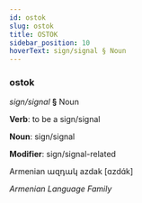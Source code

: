 ```yaml
---
id: ostok
slug: ostok
title: OSTOK
sidebar_position: 10
hoverText: sign/signal § Noun
---
```


### ostok

*sign/signal* **§** Noun

**Verb**: to be a sign/signal

**Noun**: sign/signal

**Modifier**: sign/signal-related

Armenian ազդակ azdak [ɑzdɑ́k]

*Armenian Language Family*
